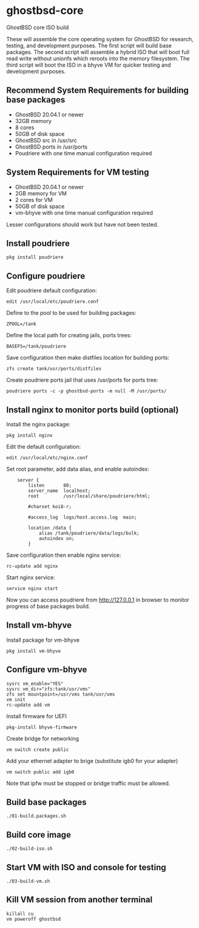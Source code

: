 # ghostbsd-core
GhostBSD core ISO build

These will assemble the core operating system for GhostBSD for research, testing, and development purposes.  The first script will build base packages.  The second script will assemble a hybrid ISO that will boot full read write without unionfs which reroots into the memory filesystem.  The third script will boot the ISO in a bhyve VM for quicker testing and development purposes.  

## Recommend System Requirements for building base packages

* GhostBSD 20.04.1 or newer
* 32GB memory
* 8 cores
* 50GB of disk space
* GhostBSD src in /usr/src
* GhostBSD ports in /usr/ports
* Poudriere with one time manual configuration required

## System Requirements for VM testing

* GhostBSD 20.04.1 or newer
* 2GB memory for VM
* 2 cores for VM
* 50GB of disk space
* vm-bhyve with one time manual configuration required

Lesser configurations should work but have not been tested.

## Install poudriere

```
pkg install poudriere
```

## Configure poudriere

Edit poudriere default configuration:

```
edit /usr/local/etc/poudriere.conf
```

Define to the pool to be used for building packages:

```
ZPOOL=/tank
```

Define the local path for creating jails, ports trees:

```
BASEFS=/tank/poudriere
```

Save configuration then make distfiles location for building ports:

```
zfs create tank/usr/ports/distfiles
```

Create poudriere ports jail that uses /usr/ports for ports tree:
```
poudriere ports -c -p ghostbsd-ports -m null -M /usr/ports/
```

## Install nginx to monitor ports build (optional)

Install the nginx package:

```
pkg install nginx
```

Edit the default configuration:

```
edit /usr/local/etc/nginx.conf
```

Set root parameter, add data alias, and enable autoindex:

```
    server {
        listen       80;
        server_name  localhost;
        root         /usr/local/share/poudriere/html;

        #charset koi8-r;

        #access_log  logs/host.access.log  main;

        location /data {
            alias /tank/poudriere/data/logs/bulk;
            autoindex on;
        }
```

Save configuration then enable nginx service:

```
rc-update add nginx
```

Start nginx service:

```
service nginx start
```

Now you can access poudriere from http://127.0.0.1 in browser to monitor progress of base packages build.

## Install vm-bhyve

Install package for vm-bhyve
```
pkg install vm-bhyve
```

## Configure vm-bhyve
```
sysrc vm_enable="YES"
sysrc vm_dir="zfs:tank/usr/vms"
zfs set mountpoint=/usr/vms tank/usr/vms
vm init
rc-update add vm
```

Install firmware for UEFI
```
pkg-install bhyve-firmware
```

Create bridge for networking
```
vm switch create public
```

Add your ethernet adapter to brige (substitute igb0 for your adapter)

```
vm switch public add igb0
```

Note that ipfw must be stopped or bridge traffic must be allowed.  

## Build base packages
```
./01-build.packages.sh
```

## Build core image
```
./02-build-iso.sh
```

## Start VM with ISO and console for testing
```
./03-build-vm.sh
```

## Kill VM session from another terminal
```
killall cu
vm poweroff ghostbsd
```
